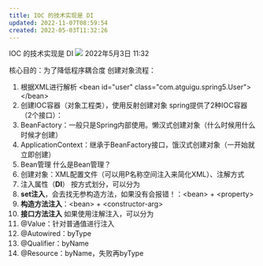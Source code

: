 ```yaml
---
title: IOC 的技术实现是 DI
updated: 2022-11-07T08:59:54
created: 2022-05-03T11:32:26
---
```


IOC 的技术实现是 DI
![](C:\Users\82609\AppData\Local\Temp\Java\pandoc/media/image1.png)
2022年5月3日
11:32

核心目的：为了降低程序耦合度
创建对象流程：
1.  根据XML进行解析
\<bean id="user" class="com.atguigu.spring5.User"\>\</bean\>
1.  创建IOC容器（对象工程类），使用反射创建对象
spring提供了2种IOC容器（2个接口）：
1.  BeanFactory：一般只是Spring内部使用。懒汉式创建对象（什么时候用什么时候才创建）
2.  ApplicationContext：继承于BeanFactory接口，饿汉式创建对象（一开始就立即创建）
1.  Bean管理
什么是Bean管理？
1.  创建对象：XML配置文件（可以用P名称空间注入来简化XML）、注解方式
2.  注入属性（**DI**）
按方式划分，可以分为
1.  **set注入**，会去找无参构造方法，如果没有会报错！：\<bean\> + \<property\>
2.  **构造方法注入**：\<bean\> + \<constructor-arg\>
1.  **接口方法注入**
如果使用注解注入，可以分为
1.  @Value：针对普通值进行注入
2.  @Autowired：byType
3.  @Qualifier：byName
4.  @Resource：byName，失败再byType
